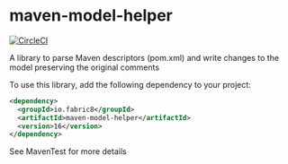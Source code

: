 # maven-model-helper

[![CircleCI](https://circleci.com/gh/fabric8-launcher/maven-model-helper.svg?style=svg)](https://circleci.com/gh/fabric8-launcher/maven-model-helper)

A library to parse Maven descriptors (pom.xml) and write changes to the model preserving the original comments

To use this library, add the following dependency to your project: 

```xml
<dependency>
  <groupId>io.fabric8</groupId>
  <artifactId>maven-model-helper</artifactId>
  <version>16</version>
</dependency>
```

See MavenTest for more details
